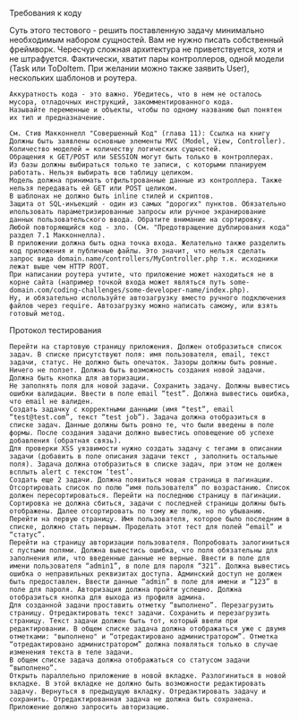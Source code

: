 
Требования к коду

Суть этого тестового - решить поставленную задачу минимально необходимым набором сущностей. Вам не нужно писать собственный фреймворк. Чересчур сложная архитектура не приветствуется, хотя и не штрафуется. Фактически, хватит пары контроллеров, одной модели (Task или ToDoItem. При желании можно также заявить User), нескольких шаблонов и роутера.

    Аккуратность кода - это важно. Убедитесь, что в нем не осталось мусора, отладочных инструкций, закомментированного кода.
    Называйте переменные и объекты, чтобы по одному названию был понятен их тип и предназначение.

    См. Стив Макконнелл "Совершенный Код" (глава 11): Ссылка на книгу
    Должны быть заявлены основные элементы MVC (Model, View, Controller). Количество моделей = количеству логических сущностей.
    Обращения к GET/POST или SESSION могут быть только в контроллерах.
    Из базы должны выбираться только те записи, с которыми планируем работать. Нельзя выбирать всю таблицу целиком.
    Модель должна принимать отфильтрованные данные из контроллера. Также нельзя передавать ей GET или POST целиком.
    В шаблонах не должно быть inline стилей и скриптов.
    Защита от SQL-инъекций - один из самых "дорогих" пунктов. Обязательно ипользовать параметризированные запросы или ручное экранирование данных пользовательского ввода. Обратите внимание на сортировку.
    Любой повторяющийся код - зло. (См. "Предотвращение дублирования кода" раздел 7.1 Макконнелла).
    В приложении должна быть одна точка входа. Желательно также разделить код приложения и публичные файлы. Это значит, что нельзя сделать запрос вида domain.name/controllers/MyController.php т.к. исходники лежат выше чем HTTP ROOT.
    При написании роутера учтите, что приложение может находиться не в корне сайта (например точкой входа может являться путь some-domain.com/coding-challenges/some-developer-name/index.php).
    Ну, и обязательно используйте автозагрузку вместо ручного подключения файлов через require. Автозагрузку можно написать самому, или взять готовый метод.

Протокол тестирования

    Перейти на стартовую страницу приложения. Должен отобразиться список задач. В списке присутствуют поля: имя пользователя, email, текст задачи, статус. Не должно быть опечаток. Зазоры должны быть ровные. Ничего не ползет. Должна быть возможность создания новой задачи. Должна быть кнопка для авторизации.
    Не заполнять поля для новой задачи. Сохранить задачу. Должны вывестись ошибки валидации. Ввести в поле email “test”. Должна вывестись ошибка, что email не валиден.
    Создать задачку с корректными данными (имя “test”, email “test@test.com”, текст “test job”). Задача должна отобразиться в списке задач. Данные должны быть ровно те, что были введены в поле формы. После создания задачи должно вывестись оповещение об успехе добавления (обратная связь).
    Для проверки XSS уязвимости нужно создать задачу с тегами в описании задачи (добавить в поле описания задачи текст , заполнить остальные поля). Задача должна отобразиться в списке задач, при этом не должен всплыть alert c текстом ‘test’.
    Создать еще 2 задачи. Должна появиться новая страница в пагинации.
    Отсортировать список по полю “имя пользователя” по возрастанию. Список должен пересортироваться. Перейти на последнюю страницу в пагинации. Сортировка не должна сбиться, задачи с последней страницы должны быть отображены. Далее отсортировать по тому же полю, но по убыванию. Перейти на первую страницу. Имя пользователя, которое было последним в списке, должно стать первым. Проделать этот тест для полей “email” и “статус”.
    Перейти на страницу авторизации пользователя. Попробовать залогиниться с пустыми полями. Должна вывестись ошибка, что поля обязательны для заполнения или, что введенные данные не верные. Ввести в поле для имени пользователя “admin1”, в поле для пароля “321”. Должна вывестись ошибка о неправильных реквизитах доступа. Админский доступ не должен быть предоставлен. Ввести данные “admin” в поле для имени и “123” в поле для пароля. Авторизация должна пройти успешно. Должна отобразиться кнопка для выхода из профиля админа.
    Для созданной задачи проставить отметку “выполнено”. Перезагрузить страницу. Отредактировать текст задачи. Сохранить и перезагрузить страницу. Текст задачи должен быть тот, который ввели при редактировании. В общем списке задача должна отображаться уже с двумя отметками: "выполнено" и “отредактировано администратором”. Отметка “отредактировано администратором” должна появляться только в случае изменения текста в теле задачи.
    В общем списке задача должна отображаться со статусом задачи “выполнено”.
    Открыть параллельно приложение в новой вкладке. Разлогиниться в новой вкладке. В этой вкладке не должно быть возможности редактировать задачу. Вернуться в предыдущую вкладку. Отредактировать задачу и сохранить. Отредактированная задача не должна быть сохранена. Приложение должно запросить авторизацию.
